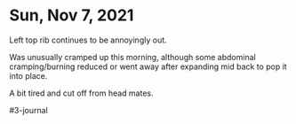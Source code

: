 # Sun, Nov 7, 2021
Left top rib continues to be annoyingly out.

Was unusually cramped up this morning, although some abdominal cramping/burning reduced or went away after expanding mid back to pop it into place. 

A bit tired and cut off from head mates. 

#3-journal